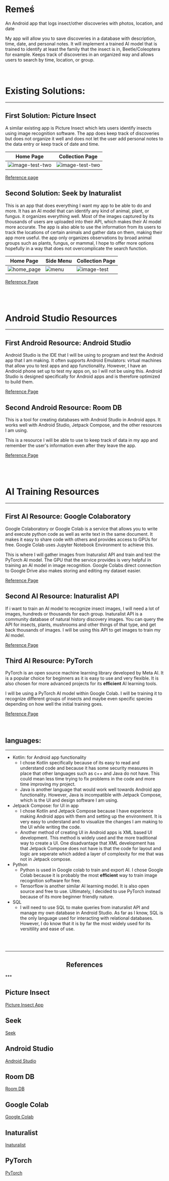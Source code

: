 ---
---

# Reme&#347;

An Android app that logs insect/other discoveries with photos, location, and date

My app will allow you to save discoveries in a database with description, time, date, and personal notes. It will implement a trained AI model that is trained to identify at least the family that the insect is in, Beetle/Coleoptera for example. Keeps track of discoveries in an organized way and allows users to search by time, location, or group.
<br>
<br>
<br>
# Existing Solutions: 
***

## First Solution: Picture Insect

A similar existing app is Picture Insect which lets users identify insects using image recognition software. The app does keep track of discoveries but does not organize it well and does not let the user add personal notes to the data entry or keep track of date and time.

| Home Page                                        | Collection Page                              |    
| ------------------------------------------------ | -------------------------------------------- |  
| ![image-test-two](./images/picture_menu.PNG)     | ![image-test-two](./images/picture_collection.PNG) |  



[Reference page](#picture-insect)

## Second Solution: Seek by Inaturalist

This is an app that does everything I want my app to be able to do and more. It has an AI model that can identify any kind of animal, plant, or fungus. it organizes everything well. Most of the images captured by its thousands of users are uploaded into their API, which makes their AI model more accurate. The app is also able to use the information from its users to track the locations of certain animals and gather data on them, making their app more useful. the app only organizes observations by broad animal groups such as plants, fungus, or mammal, I hope to offer more options hopefully in a way that does not overcomplicate the search function. 

| Home Page                            | Side Menu                       | Collection Page
| ---------------------------------------- | ----------------------------------------- | -------------------------------------
| ![home_page](./images/seek_home.PNG) | ![menu](./images/seek_menu.PNG) | ![image-test](./images/seek_collection.PNG)

[Reference Page](#seek)
<br>
<br>
<br>
<br>
# Android Studio Resources
*** 

## First Android Resource: Android Studio

Android Studio is  the IDE that I will be using to program and test the Android app that I am making. It often supports Android Emulators: virtual machines that allow you to test apps and app functionality. However, I have an Android phone set up to test my apps on, so I will not be using this. Android Studio is designed specifically for Android apps and is therefore optimized to build them.

[Reference Page](#android-studio)

## Second Android Resource: Room DB

This is a tool for creating databases with Android Studio in Android apps. It works well with Android Studio, Jetpack Compose, and the other resources I am using.

This is a resource I will be able to use to keep track of data in my app and remember the user's information even after they leave the app.

[Reference Page](#room-db)
<br>
<br>
<br>
<br>
# AI Training Resources
***

## First AI Resource: Google Colaboratory

Google Colaboratory or Google Colab is a service that allows you to write and execute python code as well as write text in the same document. It makes it easy to share code with others and provides access to GPUs for free. Google Colab uses Jupyter Notebook Environment to achieve this. 

This is where I will gather images from Inaturalist API and train and test the PyTorch AI model. The GPU that the service provides is very helpful in training an AI model in image recognition. Google Colabs direct connection to Google Drive also makes storing and editing my dataset easier.

[Reference Page](#google-colab)

## Second AI Resource: Inaturalist API

If i want to train an AI model to recognize insect images, I will need a lot of images, hundreds or thousands for each group. Inaturalist API is a community database of natural history discovery images. You can query the API for insects, plants, mushrooms and other things of that type, and get back thousands of images. I will be using this API to get images to train my AI model.

[Reference Page](#inaturalist)

## Third AI Resource: PyTorch

PyTorch is an open source machine learning library developed by Meta AI. It is a popular choice for beginners as it is easy to use and very flexible. It is also chosen for more advanced projects for its **efficient** AI learning tools. 

I will be using a PyTorch AI model within Google Colab. I will be training it to recognize different groups of insects and maybe even specific species depending on how well the initial training goes. 

[Reference Page](#pytorch)
<br>
<br>
<br>
## languages:
***

- Kotlin: for Android app functionality
    - I chose Kotlin specifically because of its easy to read and understand code and because it has some security measures in place that other languages such as c++ and Java do not have. This could mean less time trying to fix problems in the code and more time improving my project.
    - Java is another language that would work well towards Android app functionality. However, Java is incompatible with Jetpack Compose, which is the UI and design software I am using.
- Jetpack Compose: for UI in app
    - I chose Kotlin and Jetpack Compose because I have experience making Android apps with them and setting up the environment. It is very easy to understand and to visualize the changes I am making to the UI while writing the code.
    - Another method of creating UI in Android apps is XML based UI development. This method is widely used and the more traditional way to create a UI. One disadvantage that XML development has that Jetpack Compose does not have is that the code for layout and logic are seperate which added a layer of complexity for me that was not in Jetpack compose.
- Python
    - Python is used in Google colab to train and export AI. I chose Google Colab because it is probably the most **efficient** way to train image recognition software for free.
    - Tensorflow is another similar AI learning model. It is also open source and free to use. Ultimately, I decided to use PyTorch instead because of its more beginner friendly nature.
- SQL
    - I will need to use SQL to make queries from inaturalist API and manage my own database in Android Studio. As far as I know, SQL is the only language used for interacting with relational databases. However, I do know that it is by far the most widely used for its versitility and ease of use.

<br>
<br>

***
<h2 style="text-align: center">References</h2>
***
<br>

## Picture Insect

[Picture Insect App](https://pictureinsect.com/)

## Seek

[Seek](https://www.inaturalist.org/)

## Android Studio

[Android Studio](https://developer.android.com/studio)

## Room DB

[Room DB](https://developer.android.com/training/data-storage/room)

## Google Colab

[Google Colab](https://colab.research.google.com/)

## Inaturalist

[Inaturalist](https://www.inaturalist.org/)

## PyTorch

[PyTorch](https://pytorch.org/)
    
